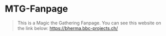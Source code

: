 # MTG-Fanpage

> This is a Magic the Gathering Fanpage.
> You can see this website on the link below:
https://bherma.bbc-projects.ch/

